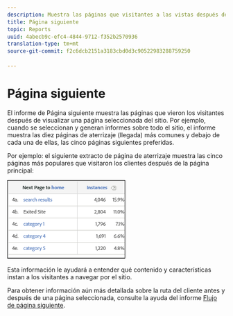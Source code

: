 ```yaml
---
description: Muestra las páginas que visitantes a las vistas después de ver una página seleccionada en el sitio.
title: Página siguiente
topic: Reports
uuid: 4abecb9c-efc4-4844-9712-f352b2570936
translation-type: tm+mt
source-git-commit: f2c6dcb2151a3183cbd0d3c90522983288759250

---
```



# Página siguiente

El informe de Página siguiente muestra las páginas que vieron los visitantes después de visualizar una página seleccionada del sitio. Por ejemplo, cuando se seleccionan y generan informes sobre todo el sitio, el informe muestra las diez páginas de aterrizaje (llegada) más comunes y debajo de cada una de ellas, las cinco páginas siguientes preferidas.

Por ejemplo: el siguiente extracto de página de aterrizaje muestra las cinco páginas más populares que visitaron los clientes después de la página principal:

![](assets/nextpage.png)

Esta información le ayudará a entender qué contenido y características instan a los visitantes a navegar por el sitio.

Para obtener información aún más detallada sobre la ruta del cliente antes y después de una página seleccionada, consulte la ayuda del informe [Flujo de página siguiente](https://docs.adobe.com/content/help/es-ES/analytics/components/variables/dimensions-reports/reports-next-page-flow.translate.html).

